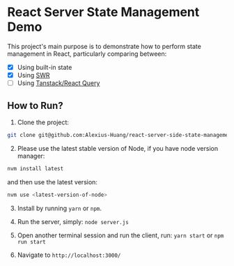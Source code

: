 # React Server State Management Demo

This project's main purpose is to demonstrate how to perform state management in React, particularly comparing between:

- [x] Using built-in state
- [x] Using [SWR](swr.vercel.app)
- [ ] Using [Tanstack/React Query](https://tanstack.com/query/latest/docs/react/overview)

## How to Run?

1. Clone the project:

```bash
git clone git@github.com:Alexius-Huang/react-server-side-state-management-demo.git
```

2. Please use the latest stable version of Node, if you have node version manager:

```bash
nvm install latest
```

and then use the latest version:

```bash
nvm use <latest-version-of-node>
```

3. Install by running `yarn` or `npm`.

4. Run the server, simply: `node server.js`

5. Open another terminal session and run the client, run: `yarn start` or `npm run start`

6. Navigate to `http://localhost:3000/`

